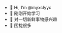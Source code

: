 - 👋 Hi, I’m @myxclyyc
- 👀 刚刚开始学习
- 🌱 对一切新鲜事物感兴趣
- 💞️ 困扰很多

<!---
myxclyyc/myxclyyc is a ✨ special ✨ repository because its `README.md` (this file) appears on your GitHub profile.
You can click the Preview link to take a look at your changes.
--->
